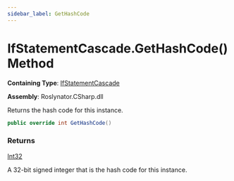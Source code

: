 ```yaml
---
sidebar_label: GetHashCode
---
```


# IfStatementCascade\.GetHashCode\(\) Method

**Containing Type**: [IfStatementCascade](../index.md)

**Assembly**: Roslynator\.CSharp\.dll

  
Returns the hash code for this instance\.

```csharp
public override int GetHashCode()
```

### Returns

[Int32](https://docs.microsoft.com/en-us/dotnet/api/system.int32)

A 32\-bit signed integer that is the hash code for this instance\.
